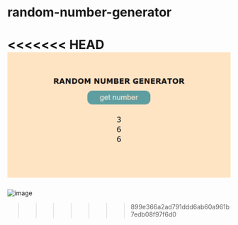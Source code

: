# random-number-generator
<<<<<<< HEAD
![alt text](image-1.png)
=======
![image](https://github.com/user-attachments/assets/2488c758-1e37-4589-89e1-73e53694842e)
>>>>>>> 899e366a2ad791ddd6ab60a961b7edb08f97f6d0
